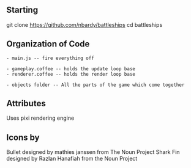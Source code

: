 Starting
-------

git clone https://github.com/nbardy/battleships
cd battleships

Organization of Code
-------------------

    - main.js -- fire everything off

    - gameplay.coffee -- holds the update loop base
    - renderer.coffee -- holds the render loop base

    - objects folder -- All the parts of the game which come together

Attributes
---------
Uses pixi rendering engine

Icons by
--------

Bullet designed by mathies janssen from The Noun Project
Shark Fin designed by Razlan Hanafiah from the Noun Project
